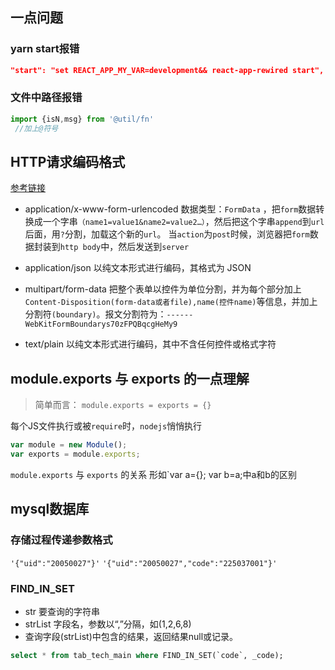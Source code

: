 ## 一点问题

### yarn start报错

  ```json
  "start": "set REACT_APP_MY_VAR=development&& react-app-rewired start",
  ```

### 文件中路径报错

```jsx
import {isN,msg} from '@util/fn'
 //加上@符号
```


## HTTP请求编码格式
[参考链接](https://blog.csdn.net/Greenhand_BN/article/details/114750061)

- application/x-www-form-urlencoded
数据类型：`FormData` ，把`form`数据转换成一个字串`（name1=value1&name2=value2…）`，然后把这个字串`append`到`url`后面，用`?`分割，加载这个新的`url`。 当`action`为`post`时候，浏览器把`form`数据封装到`http body`中，然后发送到`server`

- application/json
以纯文本形式进行编码，其格式为 JSON

- multipart/form-data
把整个表单以控件为单位分割，并为每个部分加上`Content-Disposition(form-data或者file),name(控件name)`等信息，并加上分割符`(boundary)`。报文分割符为：`------WebKitFormBoundarys70zFPQBqcgHeMy9`

- text/plain
以纯文本形式进行编码，其中不含任何控件或格式字符

##  module.exports 与 exports 的一点理解
> 简单而言： `module.exports = exports = {}`

每个JS文件执行或被`require`时，`nodejs`悄悄执行
```js
var module = new Module();
var exports = module.exports;
```
`module.exports` 与 `exports` 的关系 形如`var a={}; var b=a;中a和b的区别

## mysql数据库

### 存储过程传递参数格式
`'{"uid":"20050027"}'`
`'{"uid":"20050027","code":"225037001"}'`

### FIND_IN_SET
- str 要查询的字符串
- strList 字段名，参数以“,”分隔，如(1,2,6,8)
- 查询字段(strList)中包含的结果，返回结果null或记录。

```sql
select * from tab_tech_main where FIND_IN_SET(`code`, _code);
```